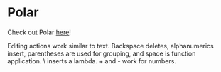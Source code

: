 # Polar

Check out Polar [here](https://polar.skyforest.xyz/)!

Editing actions work similar to text. Backspace deletes, alphanumerics insert,
parentheses are used for grouping, and space is function application. \ inserts
a lambda. + and - work for numbers.
